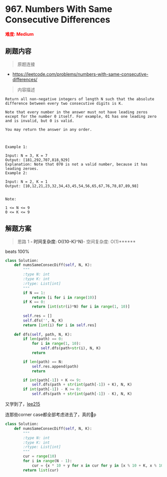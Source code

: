 # 967. Numbers With Same Consecutive Differences

**<font color=red>难度: Medium</font>**

## 刷题内容

> 原题连接

* https://leetcode.com/problems/numbers-with-same-consecutive-differences/

> 内容描述

```
Return all non-negative integers of length N such that the absolute difference between every two consecutive digits is K.

Note that every number in the answer must not have leading zeros except for the number 0 itself. For example, 01 has one leading zero and is invalid, but 0 is valid.

You may return the answer in any order.

 

Example 1:

Input: N = 3, K = 7
Output: [181,292,707,818,929]
Explanation: Note that 070 is not a valid number, because it has leading zeroes.
Example 2:

Input: N = 2, K = 1
Output: [10,12,21,23,32,34,43,45,54,56,65,67,76,78,87,89,98]
 

Note:

1 <= N <= 9
0 <= K <= 9
```

## 解题方案

> 思路 1
******- 时间复杂度: O((10-K)^N)******- 空间复杂度: O(1)******

beats 100%

```python
class Solution:
    def numsSameConsecDiff(self, N, K):
        """
        :type N: int
        :type K: int
        :rtype: List[int]
        """
        if N == 1:
            return [i for i in range(10)]
        if K == 0:
            return [int(str(i)*N) for i in range(1, 10)]
        
        self.res = []
        self.dfs('', N, K)
        return [int(i) for i in self.res]
    
    def dfs(self, path, N, K):
        if len(path) == 0:
            for i in range(1, 10):
                self.dfs(path+str(i), N, K)
            return

        if len(path) == N:
            self.res.append(path)
            return

        if int(path[-1]) + K <= 9:
            self.dfs(path + str(int(path[-1]) + K), N, K)
        if int(path[-1]) - K >= 0:
            self.dfs(path + str(int(path[-1]) - K), N, K)
```




又学到了，[lee215](https://leetcode.com/problems/numbers-with-same-consecutive-differences/discuss/211183/JavaC%2B%2BPython-Iterative-Solution)

连那些corner case都全部考虑进去了，真的🐂p

```python
class Solution:
    def numsSameConsecDiff(self, N, K):
        """
        :type N: int
        :type K: int
        :rtype: List[int]
        """
        cur = range(10)
        for i in range(N - 1):
            cur = {x * 10 + y for x in cur for y in [x % 10 + K, x % 10 - K] if x and 0 <= y <= 9}
        return list(cur)
```































